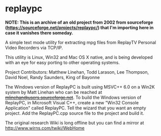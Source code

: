 # replaypc

**NOTE: This is an archive of an old project from 2002 from sourceforge (https://sourceforge.net/projects/replaypc/) that I'm importing here in case it vanishes there someday.**


A simple text mode utility for extracting mpg files from ReplayTV Personal Video Recorders via TCP/IP.

This utility is Linux, Win32 and Mac OS X native, and is being developed with an eye for easy porting to other operating systems.

Project Contributors: Matthew Linehan, Todd Larason, Lee Thompson, David Noel, Randy Saunders, King of Bayonne


The Windows version of ReplayPC is built using MSVC++ 6.0 on a Win2K system by Matt Linehan who can be reached at ~~mlinehan@users.sourceforge.net~~. To build the Windows version of ReplayPC, in Microsoft Visual C++, create a new "Win32 Console Application" called ReplayPC. Tell the wizard that you want an empty project. Add the ReplayPC.cpp source file to the project and build it.


The original research Wiki is long offline but you can find a mirror at http://www.wirns.com/twiki/WebHome
